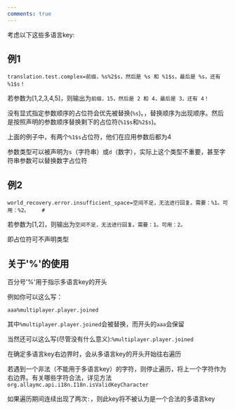 ```yaml
---
comments: true
---
```


考虑以下这些多语言key:

## 例1

```
translation.test.complex=前缀，%s%2$s，然后是 %s 和 %1$s，最后是 %s，还有 %1$s！
```

若参数为[1,2,3,4,5]，则输出为```前缀，15，然后是 2 和 4，最后是 3，还有 4！```

没有显式指定参数顺序的占位符会优先被替换(```%s```)。，替换顺序为出现顺序。然后是按照声明的参数顺序替换剩下的占位符(```%1$s```和```%2$s```)。

上面的例子中，有两个```%1$s```占位符，他们在应用参数后都为4

参数类型可以被声明为```s```（字符串）或```d```（数字），实际上这个类型不重要，甚至字符串参数可以替换数字占位符

## 例2

```
world_recovery.error.insufficient_space=空间不足，无法进行回复。需要：%1。可用：%2。	#
```

若参数为[1,2]，则输出为```空间不足，无法进行回复。需要：1。可用：2。```

即占位符可不声明类型

## 关于'%'的使用

百分号'%'用于指示多语言key的开头

例如你可以这么写：

```aaa%multiplayer.player.joined```

其中```%multiplayer.player.joined```会被替换，而开头的```aaa```会保留

当然还可以这么写(尽管没有什么意义):```%multiplayer.player.joined```

在确定多语言key右边界时，会从多语言key的开头开始往右遍历

若遇到一个非法（不能用于多语言key）的字符，则停止遍历，将上一个字符作为右边界。有关哪些字符合法，详见方法```org.allaymc.api.i18n.I18n.isValidKeyCharacter```

如果遍历期间连续出现了两次```:```，则此key将不被认为是一个合法的多语言key
